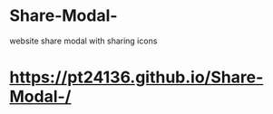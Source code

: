 # Share-Modal-
website share modal with sharing icons
<br>
#  https://pt24136.github.io/Share-Modal-/

